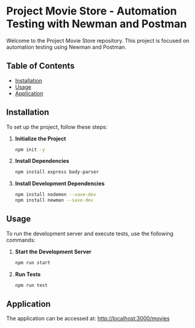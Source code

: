 # Project Movie Store - Automation Testing with Newman and Postman

Welcome to the Project Movie Store repository. This project is focused on automation testing using Newman and Postman.

## Table of Contents

- [Installation](#installation)
- [Usage](#usage)
- [Application](#application)

## Installation

To set up the project, follow these steps:

1. **Initialize the Project**

   ```bash
   npm init -y
   ```

2. **Install Dependencies**

   ```bash
   npm install express body-parser
   ```

3. **Install Development Dependencies**
   ```bash
   npm install nodemon --save-dev
   npm install newman --save-dev
   ```

## Usage

To run the development server and execute tests, use the following commands:

1. **Start the Development Server**

   ```bash
   npm run start
   ```

2. **Run Tests**
   ```bash
   npm run test
   ```

## Application

The application can be accessed at: [http://localhost:3000/movies](http://localhost:3000/movies)

